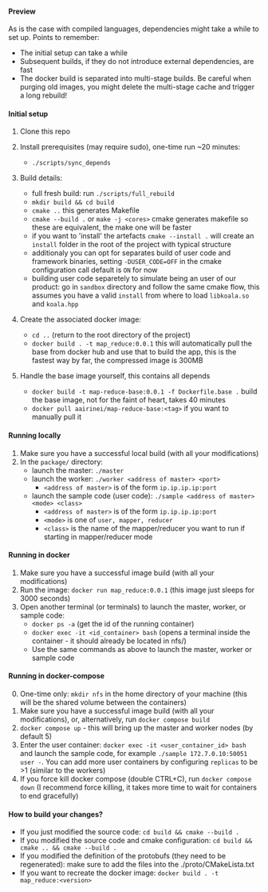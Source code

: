 #### Preview
As is the case with compiled languages, dependencies might take a while to set up.
Points to remember:
- The initial setup can take a while
- Subsequent builds, if they do not introduce external dependencies, are fast
- The docker build is separated into multi-stage builds. Be careful when purging old images, you might delete the multi-stage cache and trigger a long rebuild!


#### Initial setup
1. Clone this repo
2. Install prerequisites (may require sudo), one-time run ~20 minutes:
    - ```./scripts/sync_depends```

3. Build details:
    - full fresh build: run ```./scripts/full_rebuild```
    - ```mkdir build && cd build```
    - ```cmake ..``` this generates Makefile
    - ```cmake --build .``` or ```make -j <cores>``` cmake generates makefile so these are equivalent, the make one will be faster 
    - if you want to 'install' the artefacts ```cmake --install .``` will create an ```install``` folder in the root of the project with typical structure
    - additionaly you can opt for separates build of user code and framework binaries, setting ```-DUSER_CODE=OFF``` in the cmake configuration call default is ```ON``` for now
    - building user code separetely to simulate being an user of our product: go in ```sandbox``` directory and follow the same cmake flow, this assumes you have a valid ```install``` from where to load ```libkoala.so``` and ```koala.hpp```
    
4. Create the associated docker image:
    - ```cd ..``` (return to the root directory of the project)
    - ```docker build . -t map_reduce:0.0.1``` this will automatically pull the base from docker hub and use that to build the app, this is the fastest way by far, the compressed image is 300MB
5. Handle the base image yourself, this contains all depends
    - ```docker build -t map-reduce-base:0.0.1 -f Dockerfile.base .``` build the base image, not for the faint of heart, takes 40 minutes
    - ```docker pull aairinei/map-reduce-base:<tag>``` if you want to manually pull it 

#### Running locally
1. Make sure you have a successful local build (with all your modifications)
2. In the ```package/``` directory:
    - launch the master: ```./master```
    - launch the worker: ```./worker <address of master> <port>```
        - ```<address of master>``` is of the form ```ip.ip.ip.ip:port```
    - launch the sample code (user code): ```./sample <address of master> <mode> <class>```
        - ```<address of master>``` is of the form ```ip.ip.ip.ip:port```
        - ```<mode>``` is one of ```user, mapper, reducer```
        - ```<class>``` is the name of the mapper/reducer you want to run if starting in mapper/reducer mode

#### Running in docker
1. Make sure you have a successful image build (with all your modifications)
2. Run the image: ```docker run map_reduce:0.0.1``` (this image just sleeps for 3000 seconds)
3. Open another terminal (or terminals) to launch the master, worker, or sample code:
    - ```docker ps -a``` (get the id of the running container)
    - ```docker exec -it <id_container> bash``` (opens a terminal inside the container - it should already be located in nfs/)
    - Use the same commands as above to launch the master, worker or sample code

#### Running in docker-compose
0. One-time only: ```mkdir nfs``` in the home directory of your machine (this will be the shared volume between the containers)
1. Make sure you have a successful image build (with all your modifications), or, alternatively, run ```docker compose build```
2. ```docker compose up``` - this will bring up the master and worker nodes (by default 5)
3. Enter the user container: ```docker exec -it <user_container_id> bash``` and launch the sample code, for example ```./sample 172.7.0.10:50051 user -```. You can add more user containers by configuring ```replicas``` to be >1 (similar to the workers)
4. If you force kill docker compose (double CTRL+C), run ```docker compose down``` (I recommend force killing, it takes more time to wait for containers to end gracefully)

#### How to build your changes?
- If you just modified the source code: ```cd build && cmake --build .```
- If you modified the source code and cmake configuration: ```cd build && cmake .. && cmake --build .```
- If you modified the definition of the protobufs (they need to be regenerated): make sure to add the files into the ./proto/CMakeLista.txt
- If you want to recreate the docker image: ```docker build . -t map_reduce:<version>```